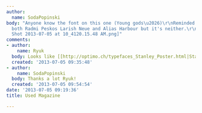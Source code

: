 ```yaml
---
author:
  name: SodaPopinski
body: "Anyone know the font on this one (Young gods\u2026)\r\nReminded me a bit of
  both Radmi Peskos Larish Neue and Alias Harbour but it's neither.\r\n\r\n[img:sites/default/files/old-images/Screen
  Shot 2013-07-05 at 10_4120.15.48 AM.png]"
comments:
- author:
    name: Ryuk
  body: Looks like [[http://optimo.ch/typefaces_Stanley_Poster.html|Stanley Poster]].
  created: '2013-07-05 09:35:48'
- author:
    name: SodaPopinski
  body: Thanks a lot Ryuk!
  created: '2013-07-05 09:54:54'
date: '2013-07-05 09:19:36'
title: Used Magazine

---
```

